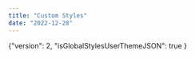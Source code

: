 ```yaml
---
title: "Custom Styles"
date: "2022-12-28"
---
```


{"version": 2, "isGlobalStylesUserThemeJSON": true }
